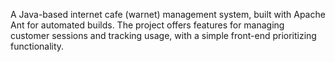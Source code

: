 A Java-based internet cafe (warnet) management system, built with Apache Ant for automated builds. The project offers features for managing customer sessions and tracking usage, with a simple front-end prioritizing functionality.

